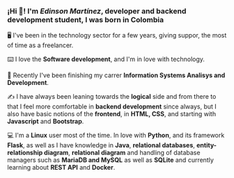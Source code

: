 ### ¡Hi 👋! I'm *Edinson Martínez*, developer and backend development student, I was born in Colombia
🖥️ I've been in the technology sector for a few years, giving suppor, the most of time as a freelancer.

⌨️ I love the **Software development**, and I'm in love with technology.

📝 Recently I've been finishing my carrer **Information Systems Analisys and Development**.

✍️ I have always been leaning towards the **logical** side and from there to that I feel more comfortable in **backend development** since always, but I also have basic notions of the **frontend**, in **HTML, CSS**, and starting with **Javascript** and **Bootstrap**.

💻 I'm a **Linux** user most of the time. In love with **Python**, and its framework **Flask**, as well as I have knowledge in **Java**, **relational databases**, **entity-relationship diagram**, **relational diagram** and handling of database managers such as **MariaDB and MySQL** as well as **SQLite** and currently learning about **REST API** and **Docker**.

<!--
**Edmartt/Edmartt** is a ✨ _special_ ✨ repository because its `README.md` (this file) appears on your GitHub profile.

Here are some ideas to get you started:

- 🔭 I’m currently working on ...
- 🌱 I’m currently learning ...
- 👯 I’m looking to collaborate on ...
- 🤔 I’m looking for help with ...
- 💬 Ask me about ...
- 📫 How to reach me: ...
- 😄 Pronouns: ...
- ⚡ Fun fact: ...
-->
